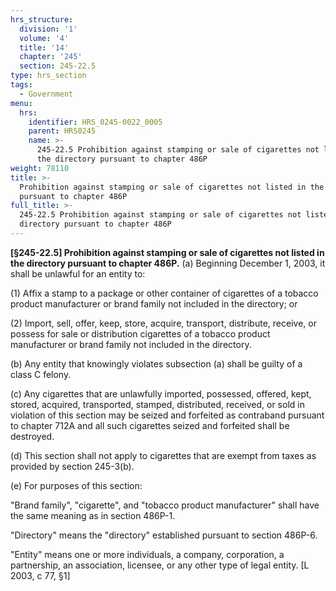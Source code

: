 ```yaml
---
hrs_structure:
  division: '1'
  volume: '4'
  title: '14'
  chapter: '245'
  section: 245-22.5
type: hrs_section
tags:
  - Government
menu:
  hrs:
    identifier: HRS_0245-0022_0005
    parent: HRS0245
    name: >-
      245-22.5 Prohibition against stamping or sale of cigarettes not listed in
      the directory pursuant to chapter 486P
weight: 78110
title: >-
  Prohibition against stamping or sale of cigarettes not listed in the directory
  pursuant to chapter 486P
full_title: >-
  245-22.5 Prohibition against stamping or sale of cigarettes not listed in the
  directory pursuant to chapter 486P
---
```

**[§245-22.5] Prohibition against stamping or sale of cigarettes not listed in the directory pursuant to chapter 486P.** (a) Beginning December 1, 2003, it shall be unlawful for an entity to:

(1) Affix a stamp to a package or other container of cigarettes of a tobacco product manufacturer or brand family not included in the directory; or

(2) Import, sell, offer, keep, store, acquire, transport, distribute, receive, or possess for sale or distribution cigarettes of a tobacco product manufacturer or brand family not included in the directory.

(b) Any entity that knowingly violates subsection (a) shall be guilty of a class C felony.

(c) Any cigarettes that are unlawfully imported, possessed, offered, kept, stored, acquired, transported, stamped, distributed, received, or sold in violation of this section may be seized and forfeited as contraband pursuant to chapter 712A and all such cigarettes seized and forfeited shall be destroyed.

(d) This section shall not apply to cigarettes that are exempt from taxes as provided by section 245-3(b).

(e) For purposes of this section:

"Brand family", "cigarette", and "tobacco product manufacturer" shall have the same meaning as in section 486P-1.

"Directory" means the "directory" established pursuant to section 486P-6.

"Entity" means one or more individuals, a company, corporation, a partnership, an association, licensee, or any other type of legal entity. [L 2003, c 77, §1]
